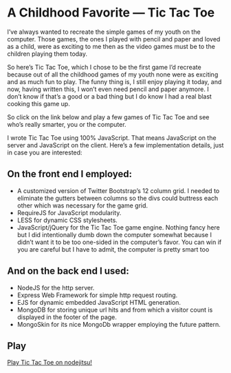 A Childhood Favorite — Tic Tac Toe
==================================
I’ve always wanted to recreate the simple games of my youth on the computer. Those games, the ones I played with pencil and paper and loved as a child, were as exciting to me then as the video games must be to the children playing them today.

So here’s Tic Tac Toe, which I chose to be the first game I’d recreate because out of all the childhood games of my youth none were as exciting and as much fun to play. The funny thing is, I still enjoy playing it today, and now, having written this, I won’t even need pencil and paper anymore. I don’t know if that’s a good or a bad thing but I do know I had a real blast cooking this game up.

So click on the link below and play a few games of Tic Tac Toe and see who’s really smarter, you or the computer.

I wrote Tic Tac Toe using 100% JavaScript. That means JavaScript on the server and JavaScript on the client. Here’s a few implementation details, just in case you are interested:

On the front end I employed:
----------------------------
* A customized version of Twitter Bootstrap’s 12 column grid. I needed to eliminate the gutters between columns so the divs could buttress each other which was necessary for the game grid.
* RequireJS for JavaScript modularity.
* LESS for dynamic CSS stylesheets.
* JavaScript/jQuery for the Tic Tac Toe game engine. Nothing fancy here but I did intentionally dumb down the computer somewhat because I didn’t want it to be too one-sided in the computer’s favor. You can win if you are careful but I have to admit, the computer is pretty smart too

And on the back end I used:
---------------------------
* NodeJS for the http server.
* Express Web Framework for simple http request routing.
* EJS for dynamic embedded JavaScript HTML generation.
* MongoDB for storing unique url hits and from which a visitor count is displayed in the footer of the page.
* MongoSkin for its nice MongoDb wrapper employing the future pattern.

Play
----
[Play Tic Tac Toe on nodejitsu!](http://jefftschwartz.tictactoe.jit.su "click here to play Tic Tac Toe on nodejitsu")
